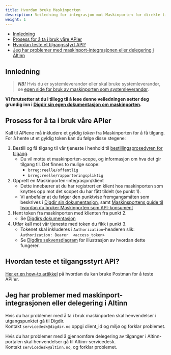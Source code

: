 ```yaml
---
title: Hvordan bruke Maskinporten
description: Veiledning for integrasjon mot Maskinporten for direkte tilgang
weight: 1
---
```


<!-- TOC -->
  * [Innledning](#innledning)
  * [Prosess for å ta i bruk våre APIer](#prosess-for-å-ta-i-bruk-våre-apier)
  * [Hvordan teste et tilgangsstyrt API?](#hvordan-teste-et-tilgangsstyrt-api)
  * [Jeg har problemer med maskinport-integrasjonen eller delegering i Altinn](#jeg-har-problemer-med-maskinport-integrasjonen-eller-delegering-i-altinn)
<!-- TOC -->

## Innledning
> **_NB!_** Hvis du er systemleverandør eller skal bruke systemleverandør, se [egen side for bruk av maskinporten som systemleverandør](../hvordan-bruke-maskinporten-som-systemleverandør).

**Vi forutsetter at du i tillegg til å
lese denne veiledningen setter deg grundig inn i [Digdir sin egen dokumentasjon
om maskinporten](https://samarbeid.digdir.no/maskinporten/maskinporten/25).**

## Prosess for å ta i bruk våre APIer
Kall til APIene må inkludere et gyldig _token_ fra Maskinporten for å få tilgang. For å hente ut et gyldig token kan du følge disse stegene:

1. Bestill og få tilgang til vår tjeneste i henhold til [bestillingsprosedyren for tilgang](../../tilgang-til-apier/tilgang-i-test).
    * Du vil motta et maskinporten-scope, og informasjon om hva det gir tilgang til. Det finnes to
      mulige scope:
        * `brreg:reelle/offentlig`
        * `brreg:reelle/rapporteringspliktig`
2. Opprett en Maskinporten-integrasjon/klient
    * Dette innebærer at du har registrert en klient hos maskinporten som knyttes opp mot det scopet du
      har fått tildelt (se punkt 1).
    * Vi anbefaler at du følger den punktvise fremgangsmåten som beskrives i [Digdir sin dokumentasjon](https://samarbeid.digdir.no/maskinporten/konsument/119),
      samt [Maskinsportens guide til hvordan du bruker Maskinporten som API-konsument](https://docs.digdir.no/docs/Maskinporten/maskinporten_guide_apikonsument)
3. Hent token fra maskinporten med klienten fra punkt 2.
    * Se [Digdirs dokumentasjon](https://docs.digdir.no/docs/Maskinporten/maskinporten_protocol_token)
4. Utfør kall mot vår tjeneste med token du fikk i punkt 3.
    * Tokenet skal inkluderes i `Authorization`-headeren slik: ```Authorization: Bearer  <access_token>```
    * Se [Digdirs sekvensdiagram](https://docs.digdir.no/docs/Maskinporten/maskinporten_guide_apikonsument#5-be-om-token)
      for illustrasjon av hvordan dette fungerer.

## Hvordan teste et tilgangsstyrt API?
[Her er en how-to artikkel](https://docs.digdir.no/docs/idporten/oidc/oidc_sample_jwtgrant_postman) på hvordan du kan
bruke Postman for å teste API'er.

## Jeg har problemer med maskinport-integrasjonen eller delegering i Altinn

Hvis du har problemer med å ta i bruk maskinporten skal henvendelser i utgangspunktet gå til Digdir.  
Kontakt `servicedesk@digdir.no` oppgi client_id og miljø og forklar problemet.

Hvis du har problemer med å gjennomføre delegering av tilganger i Altinn-portalen skal henvendelser gå til
Altinn-servicedesk.  
Kontakt `servicedesk@altinn.no`, og forklar problemet.
